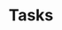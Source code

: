 ---
title: Tasks
linktitle: Tasks
description: >
  Armory Continuous Deployments-as-a-Service tasks show you how to do discreet tasks in the Armory CDaaS platform.
exclude_search: true
weight: 30
---